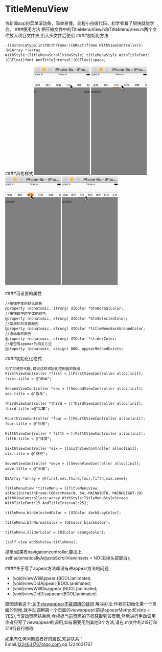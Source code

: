 # TitleMenuView
  仿新闻app的菜单滚动条，简单易懂，全程小白级代码，初学者看了很快就能学会。
###使用方法
  把压缩文件中的TitleMenuView.h和TitleMenuView.m两个文件放入项目文件夹,引入头文件后使用
####初始化方法
``` 
-(instancetype)initWithFrame:(CGRect)frame WithViewControllers:(NSArray *)array 
WithStyle:(TitleMenuScrollViewStyle) titleMenuStyle WithTitleFont:(CGFloat)font AndTitleInterval:(CGFloat)space;
```
####风格样式
![](https://github.com/luo12389/TitleMenuView/blob/master/gif/default.gif)
![](https://github.com/luo12389/TitleMenuView/blob/master/gif/line.gif)
![](https://github.com/luo12389/TitleMenuView/blob/master/gif/playground.gif)
![](https://github.com/luo12389/TitleMenuView/blob/master/gif/screen.gif)

####可设置的属性
```
//按钮字体的默认颜色
@property (nonatomic, strong) UIColor *btnNormalColor;
//按钮选中时字体的颜色
@property (nonatomic, strong) UIColor *btnSelectedColor;
//菜单栏的背景颜色
@property (nonatomic, strong) UIColor *titleMenuBackGroundColor;
//滚动条的颜色
@property (nonatomic, strong) UIColor *sliderColor;
//是否有appear的相关方法
@property (nonatomic, assign) BOOL appearMethodExists;
```

####初始化化格式
```
为了方便写代理,建议这样初始化控制器和数组
FirstViewController *first = [[FirstViewController alloc]init];
first.title = @"新闻";

SecondViewController *sec = [[SecondViewController alloc]init];
sec.title = @"娱乐";

ThirdViewController *third = [[ThirdViewController alloc]init];
third.title =@"军事";

FourthViewController *four = [[FourthViewController alloc]init];
four.title = @"科技";

FifthViewController * fifth = [[FifthViewController alloc]init];
fifth.title = @"体育";

SixthViewController *six = [[SixthViewController alloc]init];
six.title = @"财经";

SevenViewController *seve = [[SevenViewController alloc]init];
seve.title = @"头条";

NSArray *array = @[first,sec,third,four,fifth,six,seve];

TitleMenuView *titleMenu = [[TitleMenuView alloc]initWithFrame:CGRectMake(0, 64, MAINWIDTH, MAINHEIGHT-20) WithViewControllers:array WithStyle:TitleMenuStyleScreen WithTitleFont:15 AndTitleInterval:25];

titleMenu.btnSelectedColor = [UIColor darkGrayColor];

titleMenu.btnNormalColor = [UIColor blackColor];

titleMenu.sliderColor = [UIColor orangeColor];

[self.view addSubview:titleMenu];

```
提示:如果有navigationcontroller,要加上self.automaticallyAdjustsScrollViewInsets = NO(去掉头部留白);

####关于写了appear方法却没有进appear方法的问题
- (void)viewWillAppear:(BOOL)animated;  
- (void)viewDidAppear:(BOOL)animated;     
- (void)viewWillDisappear:(BOOL)animated; 
- (void)viewDidDisappear:(BOOL)animated;

原因请看这个:[关于viewappear不被调用的疑问](http://blog.chinaunix.net/uid-25458681-id-3287785.html)
解决办法:作者在初始化第一个页面的时候,就手动调用第一个页面的viewappear(前提appearMethodExists = YES),当滚动页面结束后,会根据当前页面的下标获取到该页面,然后进行手动调用
作者只写了viewappear的调用,如有需要用到其他3个方法,请在.m文件的219行和319行自行修改



如果有任何问题或者好的建议,欢迎联系：Email:<1224631767@qq.com>,qq:1224631767

